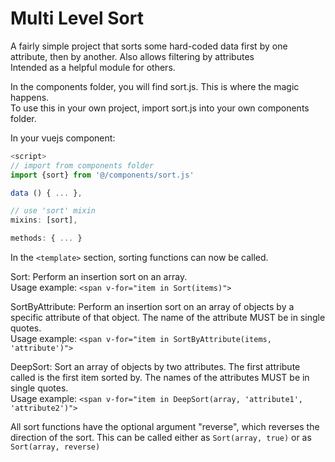 # Multi Level Sort

A fairly simple project that sorts some hard-coded data first by one attribute, then by another. Also allows filtering by attributes  
Intended as a helpful module for others.

In the components folder, you will find sort.js. This is where the magic happens.  
To use this in your own project, import sort.js into your own components folder.  

In your vuejs component:
```javascript
<script>
// import from components folder
import {sort} from '@/components/sort.js'

data () { ... },

// use 'sort' mixin
mixins: [sort],

methods: { ... }

```

In the `<template>` section, sorting functions can now be called.  

Sort: Perform an insertion sort on an array.  
Usage example: `<span v-for="item in Sort(items)">`

SortByAttribute: Perform an insertion sort on an array of objects by a specific attribute of that object. The name of the attribute MUST be in single quotes.  
Usage example: `<span v-for="item in SortByAttribute(items, 'attribute')">`

DeepSort: Sort an array of objects by two attributes. The first attribute called is the first item sorted by. The names of the attributes MUST be in single quotes.  
Usage example: `<span v-for="item in DeepSort(array, 'attribute1', 'attribute2')">`

All sort functions have the optional argument "reverse", which reverses the direction of the sort. This can be called either as `Sort(array, true)` or as `Sort(array, reverse)`